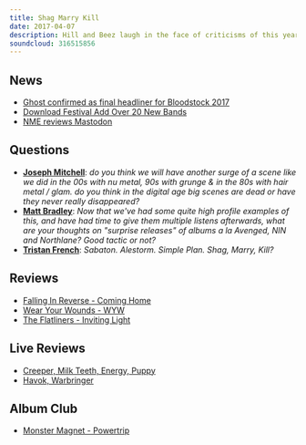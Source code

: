 ```yaml
---
title: Shag Marry Kill
date: 2017-04-07
description: Hill and Beez laugh in the face of criticisms of this year's Bloodstock festival and the NME's Mastodon 'review', there are album reviews from Falling In Reverse, Jacob Bannon of Converge's Wear Your Wounds project and The Flatliners, a report from Creeper's TNM associated headline tour and our Album Club is on one of the 90s most decadent and brilliant albums, Monster Magnet's Power Trip.
soundcloud: 316515856
---
```


## News

- [Ghost confirmed as final headliner for Bloodstock 2017](http://www.bloodstock.uk.com/news/ghost-confirmed-as-final-headliner-for-bloodstock-2017)
- [Download Festival Add Over 20 New Bands](http://www.kerrang.com/48034/download-festival-announce-20-new-bands/)
- [NME reviews Mastodon](https://www.youtube.com/watch?v=FzZOrrnU-tk)


## Questions

- **[Joseph Mitchell](https://www.facebook.com/thatsnotmetalpodcast/posts/2082141475345719?comment_id=2082144652012068&comment_tracking=%7B%22tn%22%3A%22R9%22%7D)**: *do you think we will have another surge of a scene like we did in the 00s with nu metal, 90s with grunge & in the 80s with hair metal / glam. do you think in the digital age big scenes are dead or have they never really disappeared​?*
- **[Matt Bradley](https://www.facebook.com/thatsnotmetalpodcast/posts/2082141475345719?comment_id=2082145822011951&comment_tracking=%7B%22tn%22%3A%22R9%22%7D)**: *Now that we've had some quite high profile examples of this, and have had time to give them multiple listens afterwards, what are your thoughts on "surprise releases" of albums a la Avenged, NIN and Northlane? Good tactic or not?*
- **[Tristan French](https://www.facebook.com/thatsnotmetalpodcast/posts/2082141475345719?comment_id=2082146492011884&comment_tracking=%7B%22tn%22%3A%22R9%22%7D)**: *Sabaton. Alestorm. Simple Plan. Shag, Marry, Kill?*


## Reviews

- [Falling In Reverse - Coming Home](https://itunes.apple.com/gb/album/coming-home-deluxe-edition/id1195255473)
- [Wear Your Wounds - WYW](https://itunes.apple.com/gb/album/wyw/id1202470939)
- [The Flatliners - Inviting Light](https://itunes.apple.com/gb/album/inviting-light/id1202299339)


## Live Reviews

- [Creeper, Milk Teeth, Energy, Puppy](http://www.songkick.com/concerts/28708984-creeper-uk-at-electric-ballroom)
- [Havok, Warbringer](http://www.songkick.com/concerts/28839729-havok-at-underworld)


## Album Club

- [Monster Magnet - Powertrip](https://itunes.apple.com/gb/album/powertrip/id14767251)
